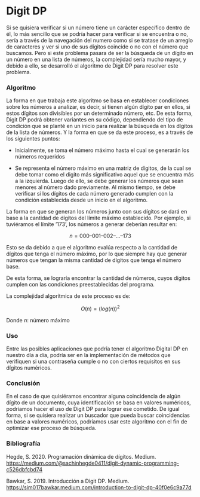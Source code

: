 # Digit DP

Si se quisiera verificar si un número tiene un carácter específico dentro de él, lo más sencillo que se podría hacer para verificar si se encuentra o no, sería a través de la navegación del numero como si se tratase de un arreglo de caracteres y ver si uno de sus dígitos coincide o no con el número que buscamos. Pero si este problema pasara de ser la búsqueda de un dígito en un número en una lista de números, la complejidad sería mucho mayor, y debido a ello, se desarrolló el algoritmo de Digit DP para resolver este problema.

### Algoritmo

La forma en que trabaja este algoritmo se basa en establecer condiciones sobre los números a analizar, es decir, si tienen algún dígito par en ellos, si estos dígitos son divisibles por un determinado número, etc. De esta forma, Digit DP podrá obtener variantes en su código, dependiendo del tipo de condición que se planté en un inicio para realizar la búsqueda en los dígitos de la lista de números. Y la forma en que se da este proceso, es a través de los siguientes puntos:

* Inicialmente, se toma el número máximo hasta el cual se generarán los números requeridos 

* Se representa el número máximo en una matriz de dígitos, de la cual se debe tomar como el digito más significativo aquel que se encuentra más a la izquierda. Luego de ello, se debe generar los números que sean menores al número dado previamente. Al mismo tiempo, se debe verificar si los dígitos de cada número generado cumplen con la condición establecida desde un inicio en el algoritmo.

La forma en que se generan los números junto con sus dígitos se dará en base a la cantidad de dígitos del límite máximo establecido. Por ejemplo, si tuviéramos el límite $’173’$, los números a generar deberían resultar en:

$$n = 000 – 001 – 002 – … – 173 $$

Esto se da debido a que el algoritmo evalúa respecto a la cantidad de dígitos que tenga el número máximo, por lo que siempre hay que generar números que tengan la misma cantidad de dígitos que tenga el número base.

De esta forma, se lograría encontrar la cantidad de números, cuyos dígitos cumplen con las condiciones preestablecidas del programa.

La complejidad algorítmica de este proceso es de:

$$ O(n) = (log(n))^2 $$

Donde $n$: número máximo

### Uso

Entre las posibles aplicaciones que podría tener el algoritmo Digital DP en nuestro día a día, podría ser en la implementación de métodos que verifiquen si una contraseña cumple o no con ciertos requisitos en sus dígitos numéricos.

### Conclusión

En el caso de que quisiéramos encontrar alguna coincidencia de algún dígito de un documento, cuya identificación se basa en valores numéricos, podríamos hacer el uso de Digit DP para lograr ese cometido. De igual forma, si se quisiera realizar un buscador que pueda buscar coincidencias en base a valores numéricos, podríamos usar este algoritmo con el fin de optimizar ese proceso de búsqueda.

### Bibliografía

Hegde, S. 2020. Programación dinámica de dígitos. Medium. https://medium.com/@sachinhegde0411/digit-dynamic-programming-c526dbfcbd74

Bawkar, S. 2019. Introducción a Digit DP. Medium. https://sim017bawkar.medium.com/introduction-to-digit-dp-40f0e6c9a77d
